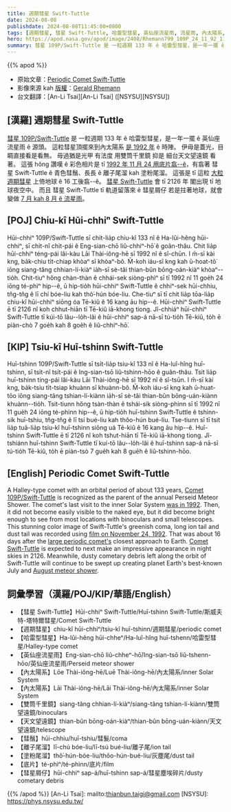 ```yaml
---
title: 週期彗星 Swift-Tuttle
date: 2024-08-08
publishdate: 2024-08-08T11:45:00+0800
tags: [週期彗星, 彗星 Swift-Tuttle, 哈雷型彗星, 英仙座流星雨, 流星雨, 內太陽系, 雙筒千里鏡, 天文望遠鏡, 彗鬚, 離子尾溜, 塗粉尾溜, 底片, 彗星屑仔]
hero: https://apod.nasa.gov/apod/image/2408/Rhemann799_109P_24_11_92_1100px.jpg
summary: 彗星 109P/Swift-Tuttle 是 一粒週期 133 年 ê 哈雷型彗星，是一年一擺 ê 英仙座流星雨 ê 源頭。
---
```


{{% apod %}}

- 原始文章：[Periodic Comet Swift-Tuttle](https://apod.nasa.gov/apod/ap240800.html)
- 影像來源 kah [版權][copyright]：[Gerald Rhemann](http://www.astrostudio.at/index.php)
- 台文翻譯：[An-Li Tsai][An-Li Tsai] ([NSYSU][NSYSU])

## [漢羅] 週期彗星 Swift-Tuttle
[彗星 109P/Swift-Tuttle][Comet 109P/Swift-Tuttle] 是 一粒週期 133 年 ê 哈雷型彗星，是一年一擺 ê 英仙座流星雨 ê 源頭。
這粒彗星頂擺來到內太陽系 [是 1992 年][was in 1992] ê 時陣。
伊毋是蓋光，目睭直接看是看無。
毋過猶是光甲 有法度 用雙筒千里鏡 抑是 細台天文望遠鏡 看著。
這張 hŏng 讚嘆 ê 彩色相片是 tī [1992 年 11 月 24 用底片翕--ê][film on November 24, 1992]，有翕著 彗星 Swift-Tuttle ê 青色彗鬚、長長 ê 離子尾溜 kah 塗粉尾溜。
這張是 tī 這粒 [大粒週期彗星][large periodic comet's] 上倚地球 ê 16 工後翕--ê。
[彗星 Swift-Tuttle][Comet Swift-Tuttle] 會 tī 2126 年 閣出現 tī 地球夜空中。
而且 彗星 Swift-Tuttle tī 軌道留落來 ê 彗星屑仔 若是拄著地球，就會變做 [7 月 kah 8 月 ê 流星雨][August meteor shower]。

## [POJ] Chiu-kî Hūi-chhiⁿ Swift-Tuttle
Hūi-chhiⁿ 109P/Swift-Tuttle sī chi̍t-lia̍p chiu-kî 133 nî ê Ha-lûi-hêng hūi-chhiⁿ, sī chi̍t-nî chi̍t-pái ê Eng-sian-chō liû-chhiⁿ-hō͘ ê goân-thâu.
Chit lia̍p hūi-chhiⁿ téng-pái lâi-kàu Lāi Thài-iông-hē sī 1992 nî ê sî-chūn.
I m̄-sī kài kng, ba̍k-chiu ti̍t-chiap khòaⁿ sī khòaⁿ-bô.
M̄-koh iáu-sī kng kah ū-hoat-tō͘ iōng siang-tâng chhian-lí-kiàⁿ ia̍h-sī sè-tâi thian-bûn bōng-oán-kiàⁿ khòaⁿ--tio̍h.
Chit-tiuⁿ hőng chàn-thàn ê chhái-sek siòng-phìⁿ sī tī 1992 nî 11 goe̍h 24 iōng té-phìⁿ hip--ê, ū hip-tio̍h hūi-chhiⁿ Swift-Tuttle ê chhiⁿ-sek hūi-chhiu, tn̂g-tn̂g ê lī chí bóe-liu kah thô͘-hún bóe-liu.
Che-tiuⁿ sī tī chit lia̍p tōa-lia̍p chiu-kî hūi-chhiⁿ siōng óa Tē-kiû ê 16 kang āu hip--ê.
Hūi-chhiⁿ Swift-Tuttle ē tī 2126 nî koh chhut-hiān tī Tē-kiû iā-khong tiong.
Jî-chhiáⁿ hūi-chhiⁿ Swift-Tuttle tī kúi-tō lâu--lo̍h-lâi ê hūi-chhiⁿ sap-á nā-sī tú-tio̍h Tē-kiû, to̍h ē piàn-chò 7 goe̍h kah 8 goe̍h ê liû-chhiⁿ-hō͘.

## [KIP] Tsiu-kî Huī-tshinn Swift-Tuttle
Huī-tshinn 109P/Swift-Tuttle sī tsi̍t-lia̍p tsiu-kî 133 nî ê Ha-luî-hîng huī-tshinn, sī tsi̍t-nî tsi̍t-pái ê Ing-sian-tsō liû-tshinn-hōo ê guân-thâu.
Tsit lia̍p huī-tshinn tíng-pái lâi-kàu Lāi Thài-iông-hē sī 1992 nî ê sî-tsūn.
I m̄-sī kài kng, ba̍k-tsiu ti̍t-tsiap khuànn sī khuànn-bô.
M̄-koh iáu-sī kng kah ū-huat-tōo iōng siang-tâng tshian-lí-kiànn ia̍h-sī sè-tâi thian-bûn bōng-uán-kiànn khuànn--tio̍h.
Tsit-tiunn hőng tsàn-thàn ê tshái-sik siòng-phìnn sī tī 1992 nî 11 gue̍h 24 iōng té-phìnn hip--ê, ū hip-tio̍h huī-tshinn Swift-Tuttle ê tshinn-sik huī-tshiu, tn̂g-tn̂g ê lī tsí bué-liu kah thôo-hún bué-liu.
Tse-tiunn sī tī tsit lia̍p tuā-lia̍p tsiu-kî huī-tshinn siōng uá Tē-kiû ê 16 kang āu hip--ê.
Huī-tshinn Swift-Tuttle ē tī 2126 nî koh tshut-hiān tī Tē-kiû iā-khong tiong.
Jî-tshiánn huī-tshinn Swift-Tuttle tī kuí-tō lâu--lo̍h-lâi ê huī-tshinn sap-á nā-sī tú-tio̍h Tē-kiû, to̍h ē piàn-tsò 7 gue̍h kah 8 gue̍h ê liû-tshinn-hōo.

## [English] Periodic Comet Swift-Tuttle
A Halley-type comet with an orbital period of about 133 years, [Comet 109P/Swift-Tuttle][Comet 109P/Swift-Tuttle] is recognized as the parent of the annual Perseid Meteor Shower.
The comet's last visit to the inner Solar System [was in 1992][was in 1992].
Then, it did not become easily visible to the naked eye, but it did become bright enough to see from most locations with binoculars and small telescopes.
This stunning color image of Swift-Tuttle's greenish coma, long ion tail and dust tail was recorded using [film on November 24, 1992][film on November 24, 1992].
That was about 16 days after the [large periodic comet's][large periodic comet's] closest approach to Earth.
[Comet Swift-Tuttle][Comet Swift-Tuttle] is expected to next make an impressive appearance in night skies in 2126.
Meanwhile, dusty cometary debris left along the orbit of Swift-Tuttle will continue to be swept up creating planet Earth's best-known July and [August meteor shower][August meteor shower].

## 詞彙學習（漢羅/POJ/KIP/華語/English）
- 【彗星 Swift-Tuttle】Hūi-chhiⁿ Swift-Tuttle/Huī-tshinn Swift-Tuttle/斯威夫特-塔特爾彗星/Comet Swift-Tuttle
- 【週期彗星】chiu-kî hūi-chhiⁿ/tsiu-kî huī-tshinn/週期彗星/periodic comet
- 【哈雷型彗星】Ha-lûi-hêng hūi-chheⁿ/Ha-luî-hîng huī-tshenn/哈雷型彗星/Halley-type comet
- 【英仙座流星雨】Eng-sian-chō liû-chheⁿ-hō͘/Ing-sian-tsō liû-tshenn-hōo/英仙座流星雨/Perseid meteor shower
- 【內太陽系】Lōe Thài-iông-hē/Luē Thài-iông-hē/內太陽系/inner Solar System
- 【內太陽系】Lāi Thài-iông-hē/Lāi Thài-iông-hē/內太陽系/inner Solar System
- 【雙筒千里鏡】siang-tâng chhian-lí-kiàⁿ/siang-tâng tshian-lí-kiànn/雙筒望遠鏡/binoculars
- 【天文望遠鏡】thian-bûn bōng-oán-kiàⁿ/thian-bûn bōng-uán-kiànn/天文望遠鏡/telescope
- 【彗鬚】hūi-chhiu/huī-tshiu/彗髮/coma
- 【離子尾溜】lī-chú bóe-liu/lī-tsú bué-liu/離子尾/ion tail
- 【塗粉尾溜】thô͘-hún-bóe-liu/thôo-hún-bué-liu/灰塵尾/dust tail
- 【底片】té-phìⁿ/té-phìnn/底片/film
- 【彗星屑仔】hūi-chhiⁿ sap-á/huī-tshinn sap-á/彗星塵埃碎片/dusty cometary debris

{{% /apod %}}
[An-Li Tsai]: mailto:thianbun.taigi@gmail.com
[NSYSU]: https://phys.nsysu.edu.tw/

[copyright]: https://apod.nasa.gov/apod/fap/lib/about_apod.html#srapply
[License3]: https://creativecommons.org/licenses/by/3.0/
[License2]:https://creativecommons.org/licenses/by-nc-nd/2.0/

[Comet 109P/Swift-Tuttle]:https://science.nasa.gov/solar-system/comets/109p-swift-tuttle/
[was in 1992]:https://ui.adsabs.harvard.edu/abs/1994JBAA..104...11M/abstract
[film on November 24, 1992]:http://www.astrostudio.at/2_Bright%20Comets.php?img=images/2_Bright%20Comets/799_109P_24_11_92.jpg
[large periodic comet's]:https://www.rocketstem.org/2020/11/28/ice-and-stone-comet-of-week-49/
[Comet Swift-Tuttle]:https://en.wikipedia.org/wiki/Comet_Swift%E2%80%93Tuttle
[August meteor shower]:https://earthsky.org/astronomy-essentials/everything-you-need-to-know-perseid-meteor-shower/
